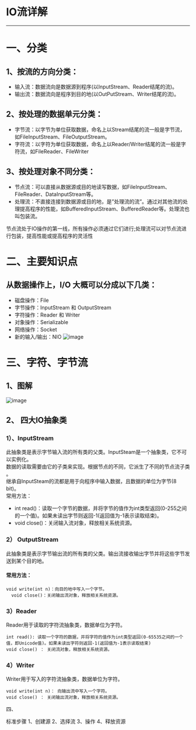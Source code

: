 # IO流详解
--------------------------------------------------------------------------------
# 一、分类
## 1、按流的方向分类：
-   输入流：数据流向是数据源到程序(以InputStream、Reader结尾的流)。
-   输出流：数据流向是程序到目的地(以OutPutStream、Writer结尾的流)。

## 2、按处理的数据单元分类：
- 字节流：以字节为单位获取数据，命名上以Stream结尾的流一般是字节流，如FileInputStream、FileOutputStream。
-   字符流：以字符为单位获取数据，命名上以Reader/Writer结尾的流一般是字符流，如FileReader、FileWriter

## 3、按处理对象不同分类：
-  节点流：可以直接从数据源或目的地读写数据，如FileInputStream、FileReader、DataInputStream等。
-   处理流：不直接连接到数据源或目的地，是”处理流的流”。通过对其他流的处理提高程序的性能，如BufferedInputStream、BufferedReader等。处理流也叫包装流。<br>
  
节点流处于IO操作的第一线，所有操作必须通过它们进行;处理流可以对节点流进行包装，提高性能或提高程序的灵活性

# 二、主要知识点
## 从数据操作上，I/O 大概可以分成以下几类：

- 磁盘操作：File
- 字节操作：InputStream 和 OutputStream
- 字符操作：Reader 和 Writer
- 对象操作：Serializable
- 网络操作：Socket
- 新的输入/输出：NIO
![image](https://www.pdai.tech/_images/io/java-io-category-3.png)


# 三、字符、字节流
## 1、图解
![image](WEBRESOURCE0a65d26697c951fdaf36ca8bcd4d403a)

## 2、 四大IO抽象类


### 1）、InputStream
  此抽象类是表示字节输入流的所有类的父类。InputSteam是一个抽象类，它不可以实例化。<br> 数据的读取需要由它的子类来实现。根据节点的不同，它派生了不同的节点流子类 。<br>
  继承自InputSteam的流都是用于向程序中输入数据，且数据的单位为字节(8 bit)。<br>
  常用方法：<br>
-   int read()：读取一个字节的数据，并将字节的值作为int类型返回(0-255之间的一个值)。如果未读出字节则返回-1(返回值为-1表示读取结束)。<br>
-   void close()：关闭输入流对象，释放相关系统资源。

### 2） OutputStream
  此抽象类是表示字节输出流的所有类的父类。输出流接收输出字节并将这些字节发送到某个目的地。<br>
####   常用方法：<br>
 
```
void write(int n)：向目的地中写入一个字节。
  void close()：关闭输出流对象，释放相关系统资源。
```

### 3）Reader
  Reader用于读取的字符流抽象类，数据单位为字符。<br>

```
int read(): 读取一个字符的数据，并将字符的值作为int类型返回(0-65535之间的一个值，即Unicode值)。如果未读出字符则返回-1(返回值为-1表示读取结束)
void close() ： 关闭流对象，释放相关系统资源。
```

### 4）Writer
  Writer用于写入的字符流抽象类，数据单位为字符。

```
void write(int n)： 向输出流中写入一个字符。
void close() ： 关闭输出流对象，释放相关系统资源。
```
四、


标准步骤
1、创建源
2、选择流
3、操作
4、释放资源